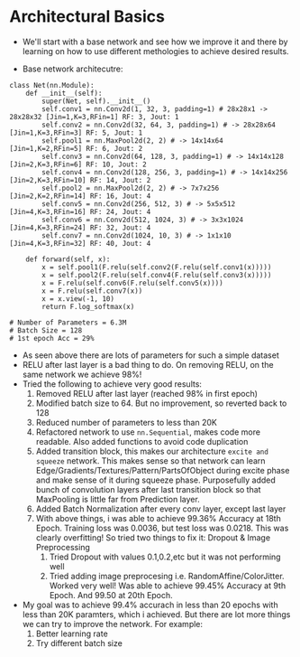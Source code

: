# Architectural Basics

* We'll start with a base network and see how we improve it and there by learning on how to use different methologies to achieve desired results.

* Base network architecutre:
```
class Net(nn.Module):
    def __init__(self):
        super(Net, self).__init__()
        self.conv1 = nn.Conv2d(1, 32, 3, padding=1) # 28x28x1 -> 28x28x32 [Jin=1,K=3,RFin=1] RF: 3, Jout: 1
        self.conv2 = nn.Conv2d(32, 64, 3, padding=1) # -> 28x28x64 [Jin=1,K=3,RFin=3] RF: 5, Jout: 1
        self.pool1 = nn.MaxPool2d(2, 2) # -> 14x14x64 [Jin=1,K=2,RFin=5] RF: 6, Jout: 2
        self.conv3 = nn.Conv2d(64, 128, 3, padding=1) # -> 14x14x128 [Jin=2,K=3,RFin=6] RF: 10, Jout: 2
        self.conv4 = nn.Conv2d(128, 256, 3, padding=1) # -> 14x14x256 [Jin=2,K=3,RFin=10] RF: 14, Jout: 2
        self.pool2 = nn.MaxPool2d(2, 2) # -> 7x7x256 [Jin=2,K=2,RFin=14] RF: 16, Jout: 4
        self.conv5 = nn.Conv2d(256, 512, 3) # -> 5x5x512 [Jin=4,K=3,RFin=16] RF: 24, Jout: 4
        self.conv6 = nn.Conv2d(512, 1024, 3) # -> 3x3x1024 [Jin=4,K=3,RFin=24] RF: 32, Jout: 4
        self.conv7 = nn.Conv2d(1024, 10, 3) # -> 1x1x10 [Jin=4,K=3,RFin=32] RF: 40, Jout: 4

    def forward(self, x):
        x = self.pool1(F.relu(self.conv2(F.relu(self.conv1(x)))))
        x = self.pool2(F.relu(self.conv4(F.relu(self.conv3(x)))))
        x = F.relu(self.conv6(F.relu(self.conv5(x))))
        x = F.relu(self.conv7(x))
        x = x.view(-1, 10)
        return F.log_softmax(x)

# Number of Parameters = 6.3M
# Batch Size = 128
# 1st epoch Acc = 29%
```

* As seen above there are lots of parameters for such a simple dataset
* RELU after last layer is a bad thing to do. On removing RELU, on the same network we achieve 98%!
* Tried the following to achieve very good results:
  1. Removed RELU after last layer (reached 98% in first epoch)
  2. Modified batch size to 64. But no improvement, so reverted back to 128
  3. Reduced number of parameters to less than 20K
  4. Refactored network to use `nn.Sequential`, makes code more readable. Also added functions to avoid code duplication
  5. Added transition block, this makes our architecture `excite and squeeze` network. This makes sense so that network can learn Edge/Gradients/Textures/Pattern/PartsOfObject during excite phase and make sense of it during squeeze phase. Purposefully added bunch of convolution layers after last transition block so that MaxPooling is little far from Prediction layer.
  6. Added Batch Normalization after every conv layer, except last layer
  7. With above things, i was able to achieve 99.36% Accuracy at 18th Epoch. Training loss was 0.0036, but test loss was 0.0218. This was clearly overfitting! So tried two things to fix it: Dropout & Image Preprocessing
     1. Tried Dropout with values 0.1,0.2,etc but it was not performing well
     2. Tried adding image preprocesing i.e. RandomAffine/ColorJitter. Worked very well! Was able to achieve 99.45% Accuracy at 9th Epoch. And 99.50 at 20th Epoch.
* My goal was to achieve 99.4% accurach in less than 20 epochs with less than 20K paramters, which i achieved. But there are lot more things we can try to improve the network. For example:
  1. Better learning rate
  2. Try different batch size
